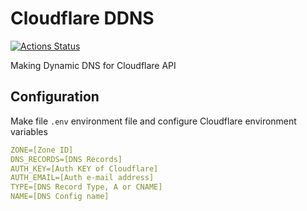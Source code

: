 # Cloudflare DDNS

[![Actions Status](https://github.com/eunchurn/ddnscloudflare/workflows/Node%20CI/badge.svg)](https://github.com/eunchurn/ddnscloudflare/actions)

Making Dynamic DNS for Cloudflare API

## Configuration

Make file `.env` environment file and configure Cloudflare environment variables

```yml
ZONE=[Zone ID]
DNS_RECORDS=[DNS Records]
AUTH_KEY=[Auth KEY of Cloudflare]
AUTH_EMAIL=[Auth e-mail address]
TYPE=[DNS Record Type, A or CNAME]
NAME=[DNS Config name]
```
